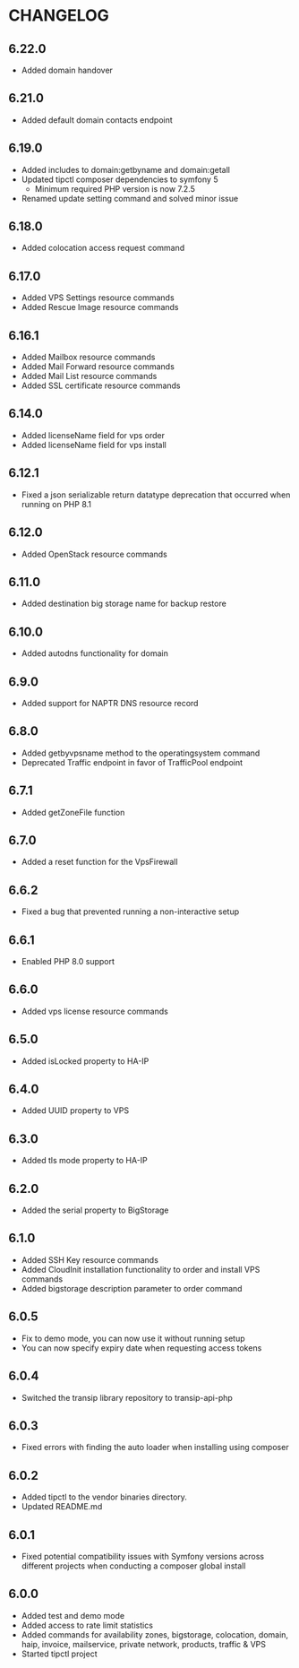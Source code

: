 CHANGELOG
=========

6.22.0
-----
* Added domain handover

6.21.0
-----
* Added default domain contacts endpoint

6.19.0
-----
* Added includes to domain:getbyname and domain:getall
* Updated tipctl composer dependencies to symfony 5 
  * Minimum required PHP version is now 7.2.5
* Renamed update setting command and solved minor issue

6.18.0
-----
* Added colocation access request command

6.17.0
-----

* Added VPS Settings resource commands
* Added Rescue Image resource commands

6.16.1
-----
* Added Mailbox resource commands
* Added Mail Forward resource commands
* Added Mail List resource commands
* Added SSL certificate resource commands

6.14.0
-----
* Added licenseName field for vps order
* Added licenseName field for vps install

6.12.1
-----
* Fixed a json serializable return datatype deprecation that occurred when running on PHP 8.1

6.12.0
-----
* Added OpenStack resource commands

6.11.0
-----
* Added destination big storage name for backup restore

6.10.0
-----
* Added autodns functionality for domain

6.9.0
-----
* Added support for NAPTR DNS resource record

6.8.0
-----
* Added getbyvpsname method to the operatingsystem command
* Deprecated Traffic endpoint in favor of TrafficPool endpoint

6.7.1
-----
* Added getZoneFile function

6.7.0
-----
* Added a reset function for the VpsFirewall 

6.6.2
-----
* Fixed a bug that prevented running a non-interactive setup

6.6.1
-----
* Enabled PHP 8.0 support

6.6.0
-----
* Added vps license resource commands

6.5.0
-----
* Added isLocked property to HA-IP

6.4.0
-----
* Added UUID property to VPS

6.3.0
-----
* Added tls mode property to HA-IP

6.2.0
-----
* Added the serial property to BigStorage

6.1.0
-----

* Added SSH Key resource commands
* Added CloudInit installation functionality to order and install VPS commands
* Added bigstorage description parameter to order command

6.0.5
-----

* Fix to demo mode, you can now use it without running setup
* You can now specify expiry date when requesting access tokens

6.0.4
-----

* Switched the transip library repository to transip-api-php

6.0.3
-----

* Fixed errors with finding the auto loader when installing using composer

6.0.2
-----

* Added tipctl to the vendor binaries directory.
* Updated README.md

6.0.1
-----

* Fixed potential compatibility issues with Symfony versions across different projects when conducting a composer global install 

6.0.0
-----

* Added test and demo mode
* Added access to rate limit statistics
* Added commands for availability zones, bigstorage, colocation, domain, haip, invoice, mailservice, private network, products, traffic & VPS
* Started tipctl project
